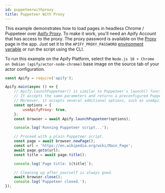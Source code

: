 ```yaml
---
id: puppeteerwithproxy
title: Puppeteer With Proxy
---
```


This example demonstrates how to load pages in headless Chrome / Puppeteer over <a href="https://docs.apify.com/proxy" target="_blank">Apify
Proxy</a>. To make it work, you'll need an Apify Account that has access to the proxy. The proxy password is available on the
<a href="https://my.apify.com/proxy" target="_blank">Proxy</a> page in the app. Just set it to the `APIFY_PROXY_PASSWORD`
[environment variable](../guides/environmentvariables) or run the script using the CLI.

To run this example on the Apify Platform, select the `Node.js 10 + Chrome on Debian (apify/actor-node-chrome)` base image on the source tab of your
actor configuration.

```javascript
const Apify = require('apify');

Apify.main(async () => {
    // Apify.launchPuppeteer() is similar to Puppeteer's launch() function.
    // It accepts the same parameters and returns a preconfigured Puppeteer.Browser instance.
    // Moreover, it accepts several additional options, such as useApifyProxy.
    const options = {
        useApifyProxy: true,
    };
    const browser = await Apify.launchPuppeteer(options);

    console.log('Running Puppeteer script...');

    // Proceed with a plain Puppeteer script.
    const page = await browser.newPage();
    const url = 'https://en.wikipedia.org/wiki/Main_Page';
    await page.goto(url);
    const title = await page.title();

    console.log(`Page title: ${title}`);

    // Cleaning up after yourself is always good.
    await browser.close();
    console.log('Puppeteer closed.');
});
```
